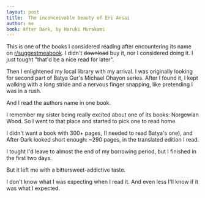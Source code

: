 ```yaml
---
layout: post
title:  The inconceivable beauty of Eri Ansai
author: me
book: After Dark, by Haruki Murakami
---
```


This is one of the books I considered reading after encountering its name on [r/suggestmeabook](https://www.reddit.com/r/suggestmeabook/).
I didn't ~~download~~ buy it, nor I considered doing it.
I just tought "that'd be a nice read for later".

Then I enlightened my local library with my arrival. I was originally looking for second part of
Batya Gur's Michael Ohayon series. After I found it, I kept walking with a long stride and a nervous
finger snapping, like pretending I was in a rush.

And I read the authors name in one book.

I remember my sister being really excited about one of its books: Norgewian Wood. So I went to that
place and started to pick one to read home.

I didn't want a book with 300+ pages, (I needed to read Batya's one), and After Dark looked short enough:
~290 pages, in the translated edition I read.

I tought I'd leave to almost the end of my borrowing period, but I finished in the first two days. 

But it left me with a bittersweet-addictive taste.

I don't know what I was expecting when I read it. And even less I'll know if it was what I expected.

